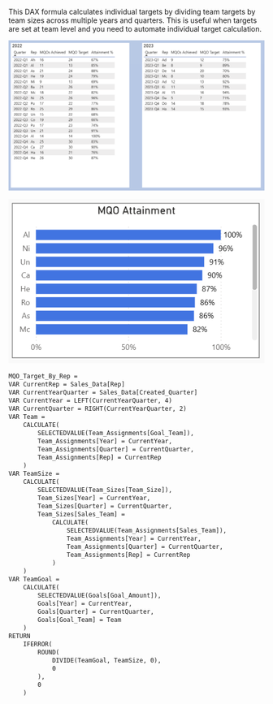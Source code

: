This DAX formula calculates individual targets by dividing team targets by team sizes across multiple years and quarters. This is useful when targets are set at team level and you need to automate individual target calculation.


![My Image](images/Attainment_by_Rep.PNG)

![My Image](images/AttainmentChart.PNG)

```dax
MQO_Target_By_Rep = 
VAR CurrentRep = Sales_Data[Rep]
VAR CurrentYearQuarter = Sales_Data[Created_Quarter]
VAR CurrentYear = LEFT(CurrentYearQuarter, 4)
VAR CurrentQuarter = RIGHT(CurrentYearQuarter, 2)
VAR Team = 
    CALCULATE(
        SELECTEDVALUE(Team_Assignments[Goal_Team]),
        Team_Assignments[Year] = CurrentYear,
        Team_Assignments[Quarter] = CurrentQuarter,
        Team_Assignments[Rep] = CurrentRep
    )
VAR TeamSize = 
    CALCULATE(
        SELECTEDVALUE(Team_Sizes[Team_Size]),
        Team_Sizes[Year] = CurrentYear,
        Team_Sizes[Quarter] = CurrentQuarter,
        Team_Sizes[Sales_Team] = 
            CALCULATE(
                SELECTEDVALUE(Team_Assignments[Sales_Team]),
                Team_Assignments[Year] = CurrentYear,
                Team_Assignments[Quarter] = CurrentQuarter,
                Team_Assignments[Rep] = CurrentRep
            )
    )
VAR TeamGoal = 
    CALCULATE(
        SELECTEDVALUE(Goals[Goal_Amount]),
        Goals[Year] = CurrentYear,
        Goals[Quarter] = CurrentQuarter,
        Goals[Goal_Team] = Team
    )
RETURN
    IFERROR(
        ROUND(
            DIVIDE(TeamGoal, TeamSize, 0),
            0
        ),
        0
    )

